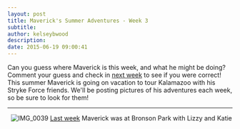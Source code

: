```yaml
---
layout: post
title: Maverick's Summer Adventures - Week 3
subtitle:
author: kelseybwood
description:
date: 2015-06-19 09:00:41
---
```


Can you guess where Maverick is this week, and what he might be doing? Comment your guess and check in [next week](/2015/06/26/mavericks-summer-adventures-week-4/) to see if you were correct! This summer Maverick is going on vacation to tour Kalamazoo with his Stryke Force friends. We'll be posting pictures of his adventures each week, so be sure to look for them!

* * *

  ![IMG_0039](/wp-content/uploads/2015/06/IMG_0039-300x225.jpg) [Last week](http://strykeforce.org/2015/06/12/mavericks-summer-adventures-week-2/) Maverick was at Bronson Park with Lizzy and Katie
